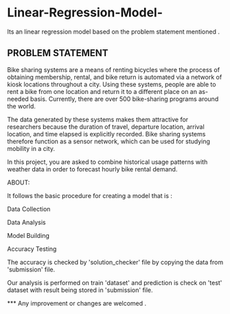 # Linear-Regression-Model-
Its an linear regression model based on the problem statement mentioned .


## PROBLEM STATEMENT 

Bike sharing systems are a means of renting bicycles where the process of
obtaining membership, rental, and bike return is automated via a network of
kiosk locations throughout a city. Using these systems, people are able to
rent a bike from one location and return it to a different place on an
as-needed basis. Currently, there are over 500 bike-sharing programs
around the world.


The data generated by these systems makes them attractive for
researchers because the duration of travel, departure location, arrival
location, and time elapsed is explicitly recorded. Bike sharing systems
therefore function as a sensor network, which can be used for studying
mobility in a city.

In this project, you are asked to combine historical usage patterns with
weather data in order to forecast hourly bike rental demand.









ABOUT:

It follows the basic procedure for creating a model that is :


Data Collection 


Data Analysis


Model Building 


Accuracy Testing 


The accuracy is checked by 'solution_checker' file by copying the data from 'submission' file. 

Our analysis is performed on train 'dataset' and prediction is check on 'test' dataset with result being stored in 'submission' file.  



*** Any improvement or changes are welcomed . 


